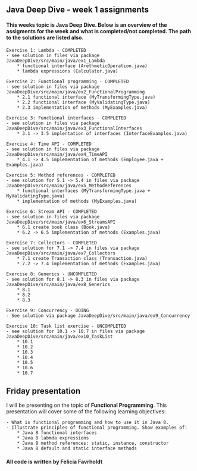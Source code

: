 ## Java Deep Dive - week 1 assignments

#### This weeks topic is Java Deep Dive. Below is an overview of the assigments for the week and what is completed/not completed. The path to the solutions are listed also.  

    Exercise 1: Lambda - COMPLETED
    - see solution in files via package JavaDeepDive/src/main/java/ex1_Lambda
        * functional interface (ArethmeticOperation.java)
        * lambda expressions (Calculator.java)

    Exercise 2: Functional programming - COMPLETED
    - see solution in files via package JavaDeepDive/src/main/java/ex2_FunctionalProgramming
        * 2.1 functional interface (MyTransformingType.java) 
        * 2.2 functional interface (MyValidatingType.java)
        * 2.3 implementation of methods (MyExamples.java)

    Exercise 3: Functional interfaces - COMPLETED
    - see solution in files via package JavaDeepDive/src/main/java/ex3_FunctionalInterfaces
        * 3.1 -> 3.5 implentation of interfaces (InterfaceExamples.java)

    Exercise 4: Time API - COMPLETED
    - see solution in files via package JavaDeepDive/src/main/java/ex4_TimeAPI
        * 4.1 -> 4.5 implementation of methods (Employee.java + Examples.java)

    Exercise 5: Method references - COMPLETED 
    - see solution for 5.1 -> 5.4 in files via package JavaDeepDive/src/main/java/ex5_MethodReferences
        * functional interfaces (MyTransformingType.java + MyValidatingType.java)
        * implementation of methods (MyExamples.java)

    Exercise 6: Stream API - COMPLETED
    - see solution in files via package JavaDeepDive/src/main/java/ex6_StreamsAPI
        * 6.1 create book class (Book.java)
        * 6.2 -> 6.5 implementation of methods (Examples.java)

    Exercise 7: Collectors - COMPLETED
    - see solution for 7.1 -> 7.4 in files via package JavaDeepDive/src/main/java/ex7_Collectors
        * 7.1 create Transaction class (Transaction.java)
        * 7.2 -> 7.4 implementation of methods (Examples.java)

    Exercise 8: Generics - UNCOMPLETED
    - see solution for 8.1 -> 8.3 in files via package JavaDeepDive/src/main/java/ex8_Generics
        * 8.1  
        * 8.2  
        * 8.3 

    Exercise 9: Concurrency - DOING
    - See solution via package JavaDeepDive/src/main/java/ex9_Concurrency

    Exercise 10: Task list exercise - UNCOMPLETED
    - see solution for 10.1 -> 10.7 in files via package JavaDeepDive/src/main/java/ex10_TaskList
        * 10.1  
        * 10.2  
        * 10.3  
        * 10.4 
        * 10.5 
        * 10.6 
        * 10.7 

## Friday presentation
I will be presenting on the topic of **Functional Programming**. This presentation will cover some of the following learning objectives: 

    - What is functional programming and how to use it in Java 8.
    - Illustrate principles of functional programming. Show examples of:
        * Java 8 functional interfaces
        * Java 8 labmda expressions
        * Java 8 method references: static, instance, constructor
        * Java 8 default and static interface methods

#### All code is written by Felicia Favrholdt